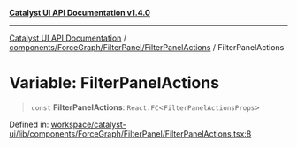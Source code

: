 [**Catalyst UI API Documentation v1.4.0**](../../../../../README.md)

---

[Catalyst UI API Documentation](../../../../../README.md) / [components/ForceGraph/FilterPanel/FilterPanelActions](../README.md) / FilterPanelActions

# Variable: FilterPanelActions

> `const` **FilterPanelActions**: `React.FC`\<`FilterPanelActionsProps`\>

Defined in: [workspace/catalyst-ui/lib/components/ForceGraph/FilterPanel/FilterPanelActions.tsx:8](https://github.com/TheBranchDriftCatalyst/catalyst-ui/blob/main/lib/components/ForceGraph/FilterPanel/FilterPanelActions.tsx#L8)
